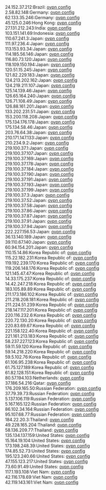 24.152.37.212:Brazil: [ovpn config](vpn/24_152_37_212.ovpn)  
2.58.82.148:Germany: [ovpn config](vpn/2_58_82_148.ovpn)  
62.133.35.246:Germany: [ovpn config](vpn/62_133_35_246.ovpn)  
45.125.0.246:Hong Kong: [ovpn config](vpn/45_125_0_246.ovpn)  
27.131.212.243:India: [ovpn config](vpn/27_131_212_243.ovpn)  
103.151.141.69:Indonesia: [ovpn config](vpn/103_151_141_69.ovpn)  
110.67.241.3:Japan: [ovpn config](vpn/110_67_241_3.ovpn)  
111.97.236.4:Japan: [ovpn config](vpn/111_97_236_4.ovpn)  
113.153.93.34:Japan: [ovpn config](vpn/113_153_93_34.ovpn)  
114.185.56.146:Japan: [ovpn config](vpn/114_185_56_146.ovpn)  
116.80.73.120:Japan: [ovpn config](vpn/116_80_73_120.ovpn)  
118.109.150.194:Japan: [ovpn config](vpn/118_109_150_194.ovpn)  
120.51.15.245:Japan: [ovpn config](vpn/120_51_15_245.ovpn)  
121.82.229.183:Japan: [ovpn config](vpn/121_82_229_183.ovpn)  
124.213.202.162:Japan: [ovpn config](vpn/124_213_202_162.ovpn)  
124.219.211.107:Japan: [ovpn config](vpn/124_219_211_107.ovpn)  
125.14.139.46:Japan: [ovpn config](vpn/125_14_139_46.ovpn)  
126.65.164.240:Japan: [ovpn config](vpn/126_65_164_240.ovpn)  
126.71.108.49:Japan: [ovpn config](vpn/126_71_108_49.ovpn)  
126.88.161.201:Japan: [ovpn config](vpn/126_88_161_201.ovpn)  
133.202.231.51:Japan: [ovpn config](vpn/133_202_231_51.ovpn)  
153.200.118.208:Japan: [ovpn config](vpn/153_200_118_208.ovpn)  
175.134.176.178:Japan: [ovpn config](vpn/175_134_176_178.ovpn)  
175.134.58.46:Japan: [ovpn config](vpn/175_134_58_46.ovpn)  
203.76.64.38:Japan: [ovpn config](vpn/203_76_64_38.ovpn)  
210.171.147.133:Japan: [ovpn config](vpn/210_171_147_133.ovpn)  
210.234.9.2:Japan: [ovpn config](vpn/210_234_9_2.ovpn)  
219.100.37.1:Japan: [ovpn config](vpn/219_100_37_1.ovpn)  
219.100.37.107:Japan: [ovpn config](vpn/219_100_37_107.ovpn)  
219.100.37.169:Japan: [ovpn config](vpn/219_100_37_169.ovpn)  
219.100.37.178:Japan: [ovpn config](vpn/219_100_37_178.ovpn)  
219.100.37.184:Japan: [ovpn config](vpn/219_100_37_184.ovpn)  
219.100.37.190:Japan: [ovpn config](vpn/219_100_37_190.ovpn)  
219.100.37.191:Japan: [ovpn config](vpn/219_100_37_191.ovpn)  
219.100.37.193:Japan: [ovpn config](vpn/219_100_37_193.ovpn)  
219.100.37.199:Japan: [ovpn config](vpn/219_100_37_199.ovpn)  
219.100.37.3:Japan: [ovpn config](vpn/219_100_37_3.ovpn)  
219.100.37.52:Japan: [ovpn config](vpn/219_100_37_52.ovpn)  
219.100.37.58:Japan: [ovpn config](vpn/219_100_37_58.ovpn)  
219.100.37.86:Japan: [ovpn config](vpn/219_100_37_86.ovpn)  
219.100.37.87:Japan: [ovpn config](vpn/219_100_37_87.ovpn)  
219.100.37.91:Japan: [ovpn config](vpn/219_100_37_91.ovpn)  
219.100.37.94:Japan: [ovpn config](vpn/219_100_37_94.ovpn)  
222.227.156.53:Japan: [ovpn config](vpn/222_227_156_53.ovpn)  
36.13.140.189:Japan: [ovpn config](vpn/36_13_140_189.ovpn)  
39.110.67.140:Japan: [ovpn config](vpn/39_110_67_140.ovpn)  
60.94.154.201:Japan: [ovpn config](vpn/60_94_154_201.ovpn)  
110.15.14.86:Korea Republic of: [ovpn config](vpn/110_15_14_86.ovpn)  
115.22.182.231:Korea Republic of: [ovpn config](vpn/115_22_182_231.ovpn)  
119.192.239.170:Korea Republic of: [ovpn config](vpn/119_192_239_170.ovpn)  
119.206.148.176:Korea Republic of: [ovpn config](vpn/119_206_148_176.ovpn)  
121.145.47.47:Korea Republic of: [ovpn config](vpn/121_145_47_47.ovpn)  
14.33.175.237:Korea Republic of: [ovpn config](vpn/14_33_175_237.ovpn)  
14.42.247.218:Korea Republic of: [ovpn config](vpn/14_42_247_218.ovpn)  
183.105.89.89:Korea Republic of: [ovpn config](vpn/183_105_89_89.ovpn)  
211.173.186.102:Korea Republic of: [ovpn config](vpn/211_173_186_102.ovpn)  
211.218.208.181:Korea Republic of: [ovpn config](vpn/211_218_208_181.ovpn)  
211.224.51.239:Korea Republic of: [ovpn config](vpn/211_224_51_239.ovpn)  
218.147.117.201:Korea Republic of: [ovpn config](vpn/218_147_117_201.ovpn)  
220.116.232.6:Korea Republic of: [ovpn config](vpn/220_116_232_6.ovpn)  
220.72.130.20:Korea Republic of: [ovpn config](vpn/220_72_130_20.ovpn)  
220.83.69.67:Korea Republic of: [ovpn config](vpn/220_83_69_67.ovpn)  
221.158.122.40:Korea Republic of: [ovpn config](vpn/221_158_122_40.ovpn)  
221.161.213.183:Korea Republic of: [ovpn config](vpn/221_161_213_183.ovpn)  
58.237.227.123:Korea Republic of: [ovpn config](vpn/58_237_227_123.ovpn)  
59.11.59.120:Korea Republic of: [ovpn config](vpn/59_11_59_120.ovpn)  
59.14.218.220:Korea Republic of: [ovpn config](vpn/59_14_218_220.ovpn)  
59.5.102.76:Korea Republic of: [ovpn config](vpn/59_5_102_76.ovpn)  
61.106.95.238:Korea Republic of: [ovpn config](vpn/61_106_95_238.ovpn)  
61.75.127.189:Korea Republic of: [ovpn config](vpn/61_75_127_189.ovpn)  
61.82.128.151:Korea Republic of: [ovpn config](vpn/61_82_128_151.ovpn)  
80.57.194.103:Netherlands: [ovpn config](vpn/80_57_194_103.ovpn)  
37.186.54.216:Qatar: [ovpn config](vpn/37_186_54_216.ovpn)  
176.209.165.50:Russian Federation: [ovpn config](vpn/176_209_165_50.ovpn)  
37.79.39.73:Russian Federation: [ovpn config](vpn/37_79_39_73.ovpn)  
5.137.106.119:Russian Federation: [ovpn config](vpn/5_137_106_119.ovpn)  
5.167.165.122:Russian Federation: [ovpn config](vpn/5_167_165_122.ovpn)  
86.102.34.164:Russian Federation: [ovpn config](vpn/86_102_34_164.ovpn)  
95.107.68.77:Russian Federation: [ovpn config](vpn/95_107_68_77.ovpn)  
184.22.20.3:Thailand: [ovpn config](vpn/184_22_20_3.ovpn)  
49.228.165.204:Thailand: [ovpn config](vpn/49_228_165_204.ovpn)  
58.136.209.77:Thailand: [ovpn config](vpn/58_136_209_77.ovpn)  
135.134.137.159:United States: [ovpn config](vpn/135_134_137_159.ovpn)  
15.164.19.104:United States: [ovpn config](vpn/15_164_19_104.ovpn)  
173.198.248.39:United States: [ovpn config](vpn/173_198_248_39.ovpn)  
174.85.52.73:United States: [ovpn config](vpn/174_85_52_73.ovpn)  
195.123.240.66:United States: [ovpn config](vpn/195_123_240_66.ovpn)  
47.155.123.217:United States: [ovpn config](vpn/47_155_123_217.ovpn)  
73.60.91.49:United States: [ovpn config](vpn/73_60_91_49.ovpn)  
117.1.193.108:Viet Nam: [ovpn config](vpn/117_1_193_108.ovpn)  
42.116.178.69:Viet Nam: [ovpn config](vpn/42_116_178_69.ovpn)  
42.119.143.161:Viet Nam: [ovpn config](vpn/42_119_143_161.ovpn)  

